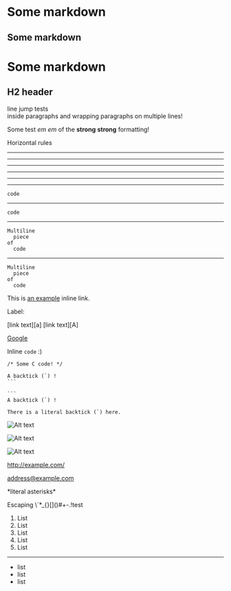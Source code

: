 # Some markdown

## Some markdown ##

Some markdown
=============

H2 header
-

line jump tests  
inside paragraphs
and wrapping paragraphs
on
multiple
lines!

Some test _em_ *em* of the __strong__ **strong** formatting!

Horizontal rules

* * *

***

*****

- - -

---------------------------------------

---

	code

---

    code

---

    Multiline
      piece
    of
      code

---

	Multiline
	  piece
	of
	  code

This is [an example](http://example.com/ "Title") inline link.

Label:

[id]: http://example.com/  "Optional Title Here"

[foo]: http://example.com/  "Optional Title Here"
[foo]: http://example.com/  'Optional Title Here'
[foo]: http://example.com/  (Optional Title Here)

[link text][a]
[link text][A]

[Google][]

[Google]: http://google.com/

Inline `code` :)

```
/* Some C code! */
```

````
A backtick (`) !
```

```
A backtick (`) !
````

``There is a literal backtick (`) here.``

![Alt text](/path/to/img.jpg)

![Alt text](/path/to/img.jpg "Optional title")

![Alt text][id]

[id]: url/to/image  "Optional title attribute"

<http://example.com/>

<address@example.com>

\*literal asterisks\*

Escaping \\\`\*\_\{\}\[\]\(\)\#\+\-\.\!test

1. List
2. List
3. List
4. List
5. List

---

* list
* list
* list
